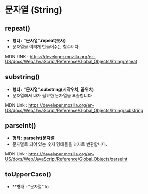 # 문자열 (String)

## repeat()
- **형태 : "문자열".repeat(숫자)**
- 문자열을 여러개 만들어주는 함수이다.

MDN LINK : https://developer.mozilla.org/en-US/docs/Web/JavaScript/Reference/Global_Objects/String/repeat

## substring()
- **형태 : "문자열".substring(시작위치, 끝위치)**
- 문자열에서 내가 필요한 문자열을 추출합니다.

MDN Link : https://developer.mozilla.org/en-US/docs/Web/JavaScript/Reference/Global_Objects/String/substring

## parseInt()
- **형태 : parseInt(문자열)**
- 문자열로 되어 있는 숫자 형태들을 숫자로 변환합니다.

MDN Link : https://developer.mozilla.org/en-US/docs/Web/JavaScript/Reference/Global_Objects/parseInt

## toUpperCase()
- **형태 : "문자열".to
